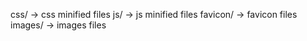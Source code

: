 css/ -> css minified files
js/ -> js minified files
favicon/ -> favicon files
images/ -> images files
